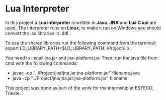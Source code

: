 # Lua Interpreter 
In this project a **Lua interpreter** is written in **Java**. **JNA** and **Lua C api** are used. The interpreter runs on **Linux**, to make it run on Windows you should convert the .so libraries in .ddl . <br>

To use the shared libraries run the following command from the terminal: export LD_LIBRARY_PATH=$LD_LIBRARY_PATH../Project/lib . <br> 

You need to install jna.jar and jna-platform.jar. Then, run the java file from cmd with the following commands:
  - javac -cp "../Project/jna/jna.jar:jna-platform.jar" filename.java
  - java -cp "../Project/jna/jna.jar:jna-platform.jar" filename

This project was done as part of the work for the internship at ESTECO, Trieste. 
